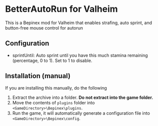 
# BetterAutoRun for Valheim

This is a Bepinex mod for Valheim that enables strafing, auto sprint, and button-free mouse control for autorun

## Configuration

- sprintUntil: Auto sprint until you have this much stamina remaining (percentage, 0 to 1). Set to 1 to disable.

## Installation (manual)

If you are installing this manually, do the following

1. Extract the archive into a folder. **Do not extract into the game folder.**
2. Move the contents of `plugins` folder into `<GameDirectory>\Bepinex\plugins`.
3. Run the game, it will automatically generate a configuration file into `<GameDirectory>\Bepinex\config`.
